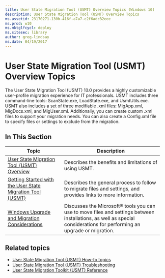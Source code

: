 ```yaml
---
title: User State Migration Tool (USMT) Overview Topics (Windows 10)
description: User State Migration Tool (USMT) Overview Topics
ms.assetid: 23170271-130b-416f-a7a7-c2f6adc32eee
ms.prod: w10
ms.mktglfcycl: deploy
ms.sitesec: library
author: greg-lindsay
ms.date: 04/19/2017
---
```


# User State Migration Tool (USMT) Overview Topics
The User State Migration Tool (USMT) 10.0 provides a highly customizable user-profile migration experience for IT professionals. USMT includes three command-line tools: ScanState.exe, LoadState.exe, and UsmtUtils.exe. USMT also includes a set of three modifiable .xml files: MigApp.xml, MigDocs.xml, and MigUser.xml. Additionally, you can create custom .xml files to support your migration needs. You can also create a Config.xml file to specify files or settings to exclude from the migration.

## In This Section

|Topic |Description|
|------|-----------|
|[User State Migration Tool (USMT) Overview](usmt-overview.md)|Describes the benefits and limitations of using USMT.|
|[Getting Started with the User State Migration Tool (USMT)](getting-started-with-the-user-state-migration-tool.md)|Describes the general process to follow to migrate files and settings, and provides links to more information.|
|[Windows Upgrade and Migration Considerations](../upgrade/windows-upgrade-and-migration-considerations.md)|Discusses the Microsoft® tools you can use to move files and settings between installations, as well as special considerations for performing an upgrade or migration.|

## Related topics
- [User State Migration Tool (USMT) How-to topics](usmt-how-to.md)
- [User State Migration Tool (USMT) Troubleshooting](usmt-troubleshooting.md)
- [User State Migration Toolkit (USMT) Reference](usmt-reference.md)